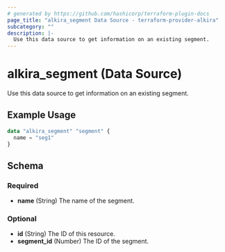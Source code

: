 ```yaml
---
# generated by https://github.com/hashicorp/terraform-plugin-docs
page_title: "alkira_segment Data Source - terraform-provider-alkira"
subcategory: ""
description: |-
  Use this data source to get information on an existing segment.
---
```


# alkira_segment (Data Source)

Use this data source to get information on an existing segment.

## Example Usage

```terraform
data "alkira_segment" "segment" {
  name = "seg1"
}
```

<!-- schema generated by tfplugindocs -->
## Schema

### Required

- **name** (String) The name of the segment.

### Optional

- **id** (String) The ID of this resource.
- **segment_id** (Number) The ID of the segment.


